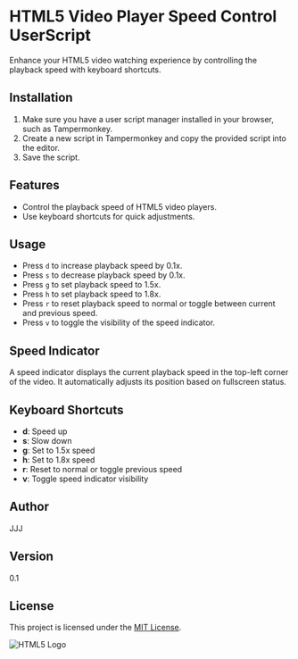 # HTML5 Video Player Speed Control UserScript

Enhance your HTML5 video watching experience by controlling the playback speed with keyboard shortcuts.

## Installation

1. Make sure you have a user script manager installed in your browser, such as Tampermonkey.
2. Create a new script in Tampermonkey and copy the provided script into the editor.
3. Save the script.

## Features

- Control the playback speed of HTML5 video players.
- Use keyboard shortcuts for quick adjustments.

## Usage

- Press `d` to increase playback speed by 0.1x.
- Press `s` to decrease playback speed by 0.1x.
- Press `g` to set playback speed to 1.5x.
- Press `h` to set playback speed to 1.8x.
- Press `r` to reset playback speed to normal or toggle between current and previous speed.
- Press `v` to toggle the visibility of the speed indicator.

## Speed Indicator

A speed indicator displays the current playback speed in the top-left corner of the video. It automatically adjusts its position based on fullscreen status.

## Keyboard Shortcuts

- **d**: Speed up
- **s**: Slow down
- **g**: Set to 1.5x speed
- **h**: Set to 1.8x speed
- **r**: Reset to normal or toggle previous speed
- **v**: Toggle speed indicator visibility

## Author

JJJ

## Version

0.1

## License

This project is licensed under the [MIT License](https://choosealicense.com/licenses/mit/).

![HTML5 Logo](https://logos-download.com/wp-content/uploads/2017/07/HTML5_logo.png)

